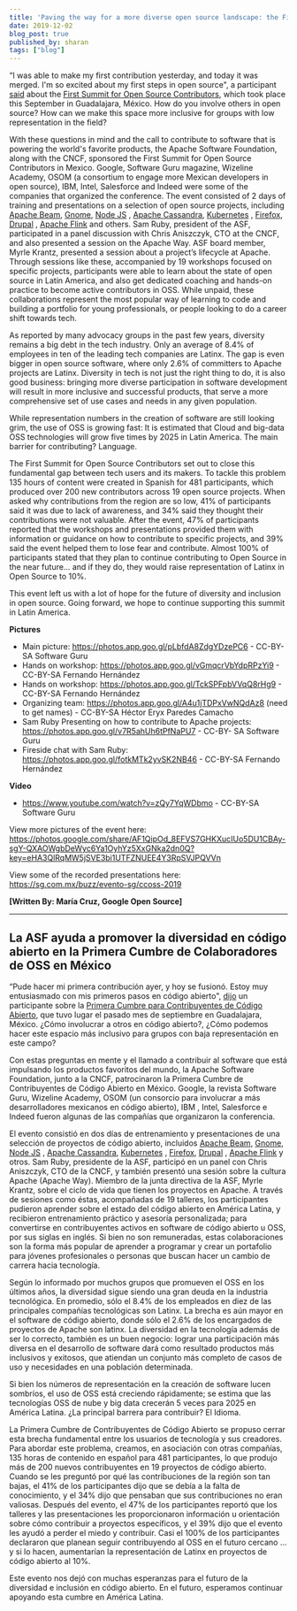 ```yaml
---
title: 'Paving the way for a more diverse open source landscape: the First OSS Contributor Summit in Mexico'
date: 2019-12-02
blog_post: true
published_by: sharan
tags: ["blog"]
---
```


“I was able to make my first contribution yesterday, and today it was merged. I'm so excited about my first steps in
open source", a participant [said](https://twitter.com/MarcoRamirezSW/status/1173700204538867713) about
the [First Summit for Open Source Contributors](https://ccoss.org/), which took place this September in Guadalajara,
México. How do you involve others in open source? How can we make this space more inclusive for groups with low
representation in the field?

With these questions in mind and the call to contribute to software that is powering the world's favorite products, the
Apache Software Foundation, along with the CNCF, sponsored the First Summit for Open Source Contributors in Mexico.
Google, Software Guru magazine, Wizeline Academy, OSOM (a consortium to engage more Mexican developers in open source),
IBM, Intel, Salesforce and Indeed were some of the companies that organized the conference. The event consisted of 2
days of training and presentations on a selection of open source projects,
including [Apache Beam](https://beam.apache.org/), [Gnome](https://www.gnome.org/), [Node JS](https://nodejs.org/en/)
, [Apache Cassandra](http://cassandra.apache.org/), [Kubernetes](https://kubernetes.io/)
, [Firefox](https://www.mozilla.org/en-US/firefox/), [Drupal](https://www.drupal.org/)
, [Apache Flink](https://flink.apache.org/) and others. Sam Ruby, president of the ASF, participated in a panel
discussion with Chris Aniszczyk, CTO at the CNCF, and also presented a session on the Apache Way. ASF board member,
Myrle Krantz, presented a session about a project’s lifecycle at Apache. Through sessions like these, accompanied by 19
workshops focused on specific projects, participants were able to learn about the state of open source in Latin America,
and also get dedicated coaching and hands-on practice to become active contributors in OSS. While unpaid, these
collaborations represent the most popular way of learning to code and building a portfolio for young professionals, or
people looking to do a career shift towards tech. 

As reported by many advocacy groups in the past few years, diversity remains a big debt in the tech industry. Only an
average of 8.4% of employees in ten of the leading tech companies are Latinx. The gap is even bigger in open source
software, where only 2.6% of committers to Apache projects are Latinx. Diversity in tech is not just the right thing to
do, it is also good business: bringing more diverse participation in software development will result in more inclusive
and successful products, that serve a more comprehensive set of use cases and needs in any given population. 

While representation numbers in the creation of software are still looking grim, the use of OSS is growing fast: It is
estimated that Cloud and big-data OSS technologies will grow five times by 2025 in Latin America. The main barrier for
contributing? Language. 

The First Summit for Open Source Contributors set out to close this fundamental gap between tech users and its makers.
To tackle this problem 135 hours of content were created in Spanish for 481 participants, which produced over 200 new
contributors across 19 open source projects. When asked why contributions from the region are so low, 41% of
participants said it was due to lack of awareness, and 34% said they thought their contributions were not valuable.
After the event, 47% of participants reported that the workshops and presentations provided them with information or
guidance on how to contribute to specific projects, and 39% said the event helped them to lose fear and contribute.
Almost 100% of participants stated that they plan to continue contributing to Open Source in the near future… and if
they do, they would raise representation of Latinx in Open Source to 10%. 

This event left us with a lot of hope for the future of diversity and inclusion in open source. Going forward, we hope
to continue supporting this summit in Latin America.

**Pictures**

* Main picture: https://photos.app.goo.gl/pLbfdA8ZdgYDzePC6 - CC-BY- SA Software Guru
* Hands on workshop: https://photos.app.goo.gl/vGmqcrVbYdpRPzYi9 - CC-BY-SA Fernando Hernández
* Hands on workshop: https://photos.app.goo.gl/TckSPFpbVVqQ8rHg9 - CC-BY-SA Fernando Hernández
* Organizing team: https://photos.app.goo.gl/A4u1jTDPxVwNQdAz8  (need to get names) - CC-BY-SA Héctor Eryx Paredes Camacho
* Sam Ruby Presenting on how to contribute to Apache projects: https://photos.app.goo.gl/v7R5ahUh6tPfNaPU7 - CC-BY- SA Software Guru
* Fireside chat with Sam Ruby: https://photos.app.goo.gl/fotkMTk2yvSK2NB46 - CC-BY-SA Fernando Hernández

**Video**

* https://www.youtube.com/watch?v=zQy7YqWDbmo - CC-BY-SA Software Guru

View more pictures of the event here:
https://photos.google.com/share/AF1QipOd_8EFVS7GHKXucIUo5DU1CBAy-sgY-QXAOWgbDeWyc6Ya1OyhYz5XxGNka2dn0Q?key=eHA3QlRqMW5jSVE3bi1UTFZNUEE4Y3RpSVJPQVVn 

View some of the recorded presentations here:
https://sg.com.mx/buzz/evento-sg/ccoss-2019

**[Written By: María Cruz, Google Open Source]**

---

## La ASF ayuda a promover la diversidad en código abierto en la Primera Cumbre de Colaboradores de OSS en México

“Pude hacer mi primera contribución ayer, y hoy se fusionó. Estoy muy entusiasmado con mis primeros pasos en código
abierto", [dijo](https://twitter.com/MarcoRamirezSW/status/1173700204538867713) un participante sobre
la [Primera Cumbre para Contribuyentes de Código Abierto](https://ccoss.org/), que tuvo lugar el pasado mes de
septiembre en Guadalajara, México. ¿Cómo involucrar a otros en código abierto?, ¿Cómo podemos hacer este espacio más
inclusivo para grupos con baja representación en este campo?

Con estas preguntas en mente y el llamado a contribuir al software que está impulsando los productos favoritos del
mundo, la Apache Software Foundation, junto a la CNCF, patrocinaron la Primera Cumbre de Contribuyentes de Código
Abierto en México. Google, la revista Software Guru, Wizeline Academy, OSOM (un consorcio para involucrar a más
desarrolladores mexicanos en código abierto), IBM , Intel, Salesforce e Indeed fueron algunas de las compañías que
organizaron la conferencia.

El evento consistió en dos días de entrenamiento y presentaciones de una selección de proyectos de código abierto,
incluidos [Apache Beam](https://beam.apache.org/), [Gnome](https://www.gnome.org/), [Node JS](https://nodejs.org/en/)
, [Apache Cassandra](http://cassandra.apache.org/), [Kubernetes](https://kubernetes.io/)
, [Firefox](https://www.mozilla.org/en-US/firefox/), [Drupal](https://www.drupal.org/)
, [Apache Flink](https://flink.apache.org/) y otros. Sam Ruby, presidente de la ASF, participó en un panel con Chris
Aniszczyk, CTO de la CNCF, y también presentó una sesión sobre la cultura Apache (Apache Way). Miembro de la junta
directiva de la ASF, Myrle Krantz, sobre el ciclo de vida que tienen los proyectos en Apache. A través de sesiones como
éstas, acompañadas de 19 talleres, los participantes pudieron aprender sobre el estado del código abierto en América
Latina, y recibieron entrenamiento práctico y asesoría personalizada; para convertirse en contribuyentes activos en
software de código abierto u OSS, por sus siglas en inglés. Si bien no son remuneradas, estas colaboraciones son la
forma más popular de aprender a programar y crear un portafolio para jóvenes profesionales o personas que buscan hacer
un cambio de carrera hacia tecnología.

Según lo informado por muchos grupos que promueven el OSS en los últimos años, la diversidad sigue siendo una gran deuda
en la industria tecnológica. En promedio, sólo el 8.4% de los empleados en diez de las principales compañías
tecnológicas son Latinx. La brecha es aún mayor en el software de código abierto, donde sólo el 2.6% de los encargados
de proyectos de Apache son latinx. La diversidad en la tecnología además de ser lo correcto, también es un buen negocio:
lograr una participación más diversa en el desarrollo de software dará como resultado productos más inclusivos y
exitosos, que atiendan un conjunto más completo de casos de uso y necesidades en una población determinada.

Si bien los números de representación en la creación de software lucen sombríos, el uso de OSS está creciendo
rápidamente; se estima que las tecnologías OSS de nube y big data crecerán 5 veces para 2025 en América Latina. ¿La
principal barrera para contribuir? El Idioma.

La Primera Cumbre de Contribuyentes de Código Abierto se propuso cerrar esta brecha fundamental entre los usuarios de
tecnología y sus creadores. Para abordar este problema, creamos, en asociación con otras compañías, 135 horas de
contenido en español para 481 participantes, lo que produjo más de 200 nuevos contribuyentes en 19 proyectos de código
abierto. Cuando se les preguntó por qué las contribuciones de la región son tan bajas, el 41% de los participantes dijo
que se debía a la falta de conocimiento, y el 34% dijo que pensaban que sus contribuciones no eran valiosas. Después del
evento, el 47% de los participantes reportó que los talleres y las presentaciones les proporcionaron información u
orientación sobre cómo contribuir a proyectos específicos, y el 39% dijo que el evento les ayudó a perder el miedo y
contribuir. Casi el 100% de los participantes declararon que planean seguir contribuyendo al OSS en el futuro cercano
... y si lo hacen, aumentarían la representación de Latinx en proyectos de código abierto al 10%.

Este evento nos dejó con muchas esperanzas para el futuro de la diversidad e inclusión en código abierto. En el futuro,
esperamos continuar apoyando esta cumbre en América Latina.
